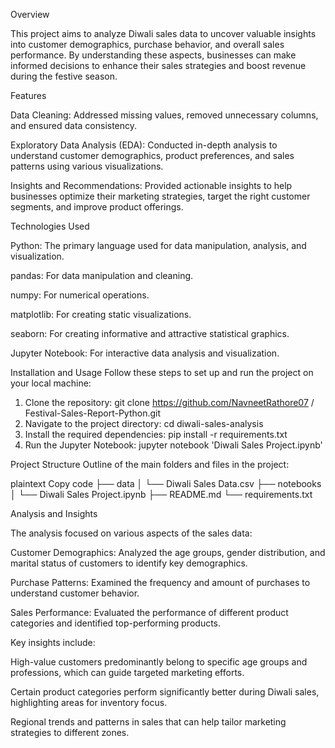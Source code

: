 Overview

This project aims to analyze Diwali sales data to uncover valuable insights into customer demographics, purchase behavior, and overall sales performance. By understanding these aspects, businesses can make informed decisions to enhance their sales strategies and boost revenue during the festive season.

Features

Data Cleaning: Addressed missing values, removed unnecessary columns, and ensured data consistency.

Exploratory Data Analysis (EDA): Conducted in-depth analysis to understand customer demographics, product preferences, and sales patterns using various visualizations.

Insights and Recommendations: Provided actionable insights to help businesses optimize their marketing strategies, target the right customer segments, and improve product offerings.

Technologies Used

Python: The primary language used for data manipulation, analysis, and visualization.

pandas: For data manipulation and cleaning.

numpy: For numerical operations.

matplotlib: For creating static visualizations.

seaborn: For creating informative and attractive statistical graphics.

Jupyter Notebook: For interactive data analysis and visualization.

Installation and Usage
Follow these steps to set up and run the project on your local machine:

1. Clone the repository:
   git clone https://github.com/NavneetRathore07
/
Festival-Sales-Report-Python.git
2. Navigate to the project directory:
   cd diwali-sales-analysis
3. Install the required dependencies:
   pip install -r requirements.txt
4. Run the Jupyter Notebook:
   jupyter notebook 'Diwali Sales Project.ipynb'
   
Project Structure
Outline of the main folders and files in the project:

plaintext
Copy code
├── data
│   └── Diwali Sales Data.csv
├── notebooks
│   └── Diwali Sales Project.ipynb
├── README.md
└── requirements.txt

Analysis and Insights

The analysis focused on various aspects of the sales data:


Customer Demographics: Analyzed the age groups, gender distribution, and marital status of customers to identify key demographics.

Purchase Patterns: Examined the frequency and amount of purchases to understand customer behavior.

Sales Performance: Evaluated the performance of different product categories and identified top-performing products.

Key insights include:

High-value customers predominantly belong to specific age groups and professions, which can guide targeted marketing efforts.

Certain product categories perform significantly better during Diwali sales, highlighting areas for inventory focus.

Regional trends and patterns in sales that can help tailor marketing strategies to different zones.
